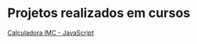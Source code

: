 # Projetos realizados em cursos
[Calculadora IMC - JavaScript](https://gabriel-moya.github.io/estudos/javascript/js-luiz-otavio-udemy/secao03-logica-de-programacao/exercicio-imc/)